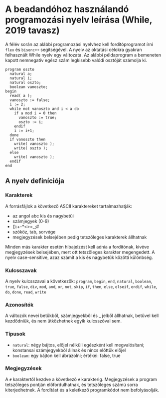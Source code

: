 # A beadandóhoz használandó programozási nyelv leírása (While, 2019 tavasz)

A félév során az alábbi programozási nyelvhez kell fordítóprogramot írni `flex` és `bisonc++` segítségével.
A nyelv az oktatási célokra gyakran felhasznált While nyelv egy változata.
Az alábbi példaprogram a bemeneten kapott nemnegatív egész szám legkisebb valódi osztóját számolja ki.

````While
program oszto
  natural a;
  natural i;
  natural oszto;
  boolean vanoszto;
begin
  read( a );
  vanoszto := false;
  i := 2;
  while not vanoszto and i < a do
    if a mod i = 0 then
      vanoszto := true;
      oszto := i;
    endif
    i := i+1;
  done
  if vanoszto then
    write( vanoszto );
    write( oszto );
  else
    write( vanoszto );
  endif
end
````

## A nyelv definíciója

### Karakterek

A forrásfájlok a következő ASCII karaktereket tartalmazhatják:
- az angol abc kis és nagybetűi
- számjegyek (0-9)
- ():+-*<>=_;#
- szóköz, tab, sorvége
- megjegyzések belsejében pedig tetszőleges karakterek állhatnak

Minden más karakter esetén hibajelzést kell adnia a fordítónak, kivéve megjegyzések belsejében, mert ott tetszőleges karakter megengedett. A nyelv case-sensitive, azaz számít a kis és nagybetűk közötti különbség.

### Kulcsszavak

A nyelv kulcsszavai a következők: `program`, `begin`, `end`, `natural`, `boolean`, `true`, `false`, `div`, `mod`, `and`, `or`, `not`, `skip`, `if`, `then`, `else`, `elseif`, `endif`, `while`, `do`, `done`, `read`, `write`

### Azonosítók

A változók nevei betűkből, számjegyekből és _ jelből állhatnak, betűvel kell kezdődniük, és nem ütközhetnek egyik kulcsszóval sem.

### Típusok

- `natural`: négy bájtos, előjel nélküli egészként kell megvalósítani; konstansai számjegyekből állnak és nincs előttük előjel
- `boolean`: egy bájton kell ábrázolni; értékei: false, true

### Megjegyzések

A `#` karaktertől kezdve a következő `#` karakterig. Megjegyzések a program tetszőleges pontján előfordulhatnak, és tetszőleges számú sorra kiterjedhetnek. A fordítást és a keletkező programkódot nem befolyásolják.
